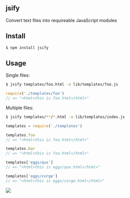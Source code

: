 ## jsify

Convert text files into requireable JavaScript modules

## Install

```bash
$ npm install jsify
```

## Usage

Single files:

 ```bash
$ jsify templates/foo.html -o lib/templates/foo.js
```

```js
require('./templates/foo')
// => "<html>this is foo.html</html>"
```

Multiple files:

```bash
$ jsify templates/**/*.html -o lib/templates/index.js
```

```js
templates = require('./templates')

templates.foo
// => "<html>this is foo.html</html>"

templates.bar
// => "<html>this is foo.html</html>"

templates['eggs/qux']
// => "<html>this is eggs/qux.html</html>"

templates['eggs/corge']
// => "<html>this is eggs/corge.html</html>"
```

![](https://dl.dropbox.com/s/9q2p5mrqnajys22/npmel_14.jpg)

